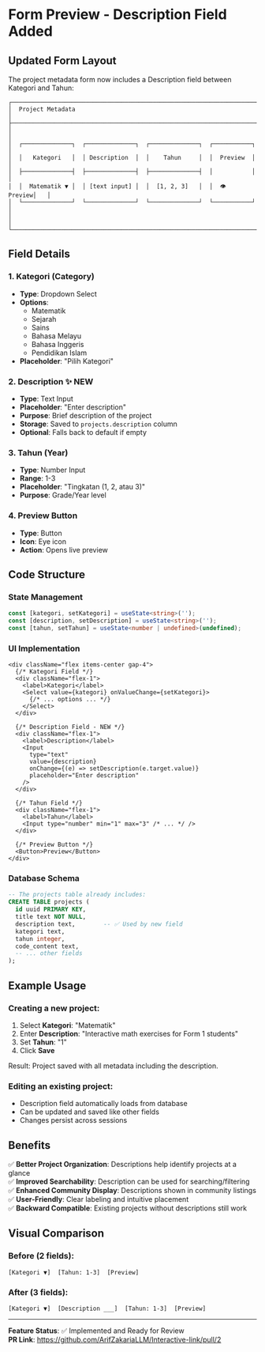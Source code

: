 # Form Preview - Description Field Added

## Updated Form Layout

The project metadata form now includes a Description field between Kategori and Tahun:

```
┌────────────────────────────────────────────────────────────────────────────┐
│  Project Metadata                                                          │
├────────────────────────────────────────────────────────────────────────────┤
│                                                                            │
│  ┌──────────────┐  ┌──────────────┐  ┌──────────────┐  ┌───────────┐    │
│  │   Kategori   │  │ Description  │  │    Tahun     │  │  Preview  │    │
│  ├──────────────┤  ├──────────────┤  ├──────────────┤  │           │    │
│  │  Matematik ▼ │  │ [text input] │  │  [1, 2, 3]   │  │  👁 Preview│   │
│  └──────────────┘  └──────────────┘  └──────────────┘  └───────────┘    │
│                                                                            │
└────────────────────────────────────────────────────────────────────────────┘
```

## Field Details

### 1. Kategori (Category)
- **Type**: Dropdown Select
- **Options**: 
  - Matematik
  - Sejarah
  - Sains
  - Bahasa Melayu
  - Bahasa Inggeris
  - Pendidikan Islam
- **Placeholder**: "Pilih Kategori"

### 2. Description ✨ NEW
- **Type**: Text Input
- **Placeholder**: "Enter description"
- **Purpose**: Brief description of the project
- **Storage**: Saved to `projects.description` column
- **Optional**: Falls back to default if empty

### 3. Tahun (Year)
- **Type**: Number Input
- **Range**: 1-3
- **Placeholder**: "Tingkatan (1, 2, atau 3)"
- **Purpose**: Grade/Year level

### 4. Preview Button
- **Type**: Button
- **Icon**: Eye icon
- **Action**: Opens live preview

## Code Structure

### State Management
```typescript
const [kategori, setKategori] = useState<string>('');
const [description, setDescription] = useState<string>('');
const [tahun, setTahun] = useState<number | undefined>(undefined);
```

### UI Implementation
```tsx
<div className="flex items-center gap-4">
  {/* Kategori Field */}
  <div className="flex-1">
    <label>Kategori</label>
    <Select value={kategori} onValueChange={setKategori}>
      {/* ... options ... */}
    </Select>
  </div>
  
  {/* Description Field - NEW */}
  <div className="flex-1">
    <label>Description</label>
    <Input
      type="text"
      value={description}
      onChange={(e) => setDescription(e.target.value)}
      placeholder="Enter description"
    />
  </div>
  
  {/* Tahun Field */}
  <div className="flex-1">
    <label>Tahun</label>
    <Input type="number" min="1" max="3" /* ... */ />
  </div>
  
  {/* Preview Button */}
  <Button>Preview</Button>
</div>
```

### Database Schema
```sql
-- The projects table already includes:
CREATE TABLE projects (
  id uuid PRIMARY KEY,
  title text NOT NULL,
  description text,        -- ✅ Used by new field
  kategori text,
  tahun integer,
  code_content text,
  -- ... other fields
);
```

## Example Usage

### Creating a new project:
1. Select **Kategori**: "Matematik"
2. Enter **Description**: "Interactive math exercises for Form 1 students"
3. Set **Tahun**: "1"
4. Click **Save**

Result: Project saved with all metadata including the description.

### Editing an existing project:
- Description field automatically loads from database
- Can be updated and saved like other fields
- Changes persist across sessions

## Benefits

✅ **Better Project Organization**: Descriptions help identify projects at a glance  
✅ **Improved Searchability**: Description can be used for searching/filtering  
✅ **Enhanced Community Display**: Descriptions shown in community listings  
✅ **User-Friendly**: Clear labeling and intuitive placement  
✅ **Backward Compatible**: Existing projects without descriptions still work  

## Visual Comparison

### Before (2 fields):
```
[Kategori ▼]  [Tahun: 1-3]  [Preview]
```

### After (3 fields):
```
[Kategori ▼]  [Description ___]  [Tahun: 1-3]  [Preview]
```

---

**Feature Status**: ✅ Implemented and Ready for Review  
**PR Link**: https://github.com/ArifZakariaLLM/Interactive-link/pull/2
